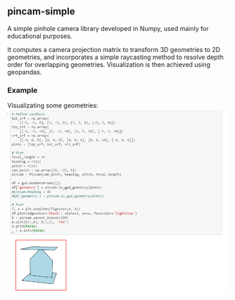 ## pincam-simple
A simple pinhole camera library developed in Numpy, used mainly for educational purposes. 

It computes a camera projection matrix to transform 3D geometries to 2D geometries, and incorporates a simple raycasting method to resolve depth order for overlapping geometries. Visualization is then achieved using geopandas.


### Example
Visualizating some geometries:
![x](/resources/imgs/box_example.PNG "x")
